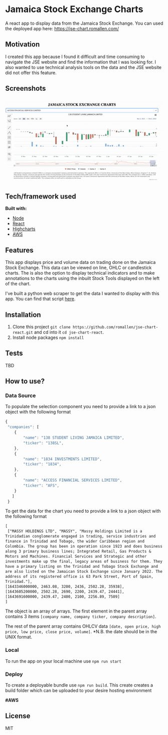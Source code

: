 # Jamaica Stock Exchange Charts
A react app to display data from the Jamaica Stock Exchange.
You can used the deployed app here: https://jse-chart.romallen.com/
## Motivation
I created this app because I found it difficult and time consuming to navigate the JSE website and find the information that I was looking for. I also wanted to use technical analysis tools on the data and the JSE website did not offer this feature.

## Screenshots
![features](./images/frontend.gif)

## Tech/framework used

<b>Built with:</b>
- [Node](https://nodejs.org)  
- [React](https://reactjs.org/)
- [Highcharts](https://www.highcharts.com/)
- [AWS](https://aws.amazon.com)
 

## Features

This app displays price and volume data on trading done on the Jamaica Stock Exchange. This data can be viewed on line, OHLC or candlestick charts. The is also the option to display technical indicators and to make annotations to the charts using the inbuilt Stock Tools displayed on the left of the chart.

I've built a python web scraper to get the data I wanted to display with this app. You can find that script [here](https://github.com/romallen/jse-scraper).


## Installation

1. Clone this project `git clone https://github.com/romallen/jse-chart-react.git` and cd into it `cd jse-chart-react`.
2. Install node packages `npm install`


## Tests
TBD


## How to use?

### Data Source

To populate the selection component you need to provide a link to a json object with the following format

```javascript
{
 "companies": [
	{
 		"name": "138 STUDENT LIVING JAMAICA LIMITED",
 		"ticker": "138SL",
 	},
 	{
 		"name": "1834 INVESTMENTS LIMITED",
 		"ticker": "1834",
 	},
 	{
 		"name": "ACCESS FINANCIAL SERVICES LIMITED",
 		"ticker": "AFS",
 	}
   ]
 }
 ```


To get the data for the chart you need to provide a link to a json object with the following format

```
[
 ["MASSY HOLDINGS LTD", "MASSY", "Massy Holdings Limited is a Trinidadian conglomerate engaged in trading, service industries and finance in Trinidad and Tobago, the wider Caribbean region and Colombia. The group has been in operation since 1923 and does business along 3 primary business lines; Integrated Retail, Gas Products & Motors and Machines. Financial Services and Strategic and other investments make up the final, legacy areas of business for them. They have a primary listing on the Trinidad and Tobago Stock Exchange and are also listed on the Jamaican Stock Exchange since January 2022. The address of its registered office is 63 Park Street, Port of Spain, Trinidad."], 
[1643346000000, 2463.08, 3200, 2436, 2502.28, 35938], 
[1643605200000, 2502.28, 2690, 2200, 2439.47, 24441], 
[1643691600000, 2439.47, 2400, 2100, 2256.89, 7509]
]
```

The object is an array of arrays. The first element in the parent array contains 3 items `[company name, company ticker, company description]`. 

The rest of the parent array contains OHLCV data `[date, open price, high price, low price, close price, volume]`.
*N.B. the date should be in the UNIX format.


### Local

To run the app on your local machine use `npm run start`


### Deploy

To create a deployable bundle use `npm run build`. This create creates a build folder which can be uploaded to your desire hosting environment

<b>#AWS</b>




## License
MIT
